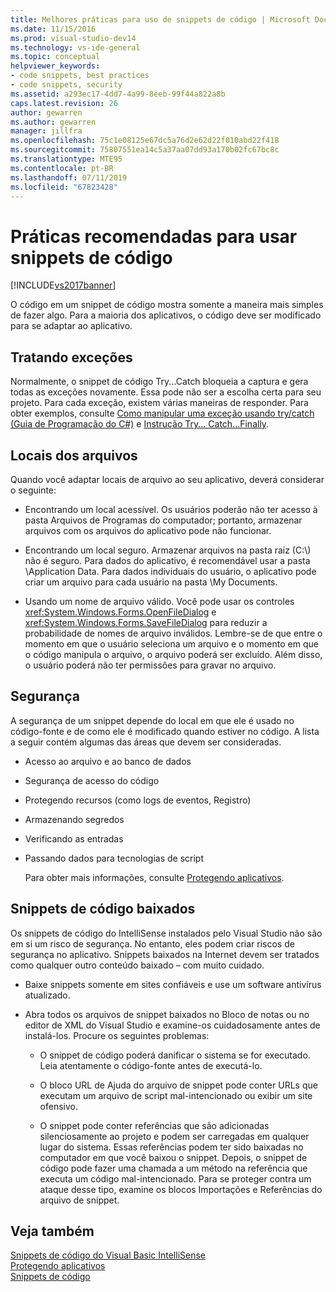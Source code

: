 ```yaml
---
title: Melhores práticas para uso de snippets de código | Microsoft Docs
ms.date: 11/15/2016
ms.prod: visual-studio-dev14
ms.technology: vs-ide-general
ms.topic: conceptual
helpviewer_keywords:
- code snippets, best practices
- code snippets, security
ms.assetid: a293ec17-4dd7-4a99-8eeb-99f44a822a8b
caps.latest.revision: 26
author: gewarren
ms.author: gewarren
manager: jillfra
ms.openlocfilehash: 75c1e08125e67dc5a76d2e62d22f010abd22f418
ms.sourcegitcommit: 75807551ea14c5a37aa07dd93a170b02fc67bc8c
ms.translationtype: MTE95
ms.contentlocale: pt-BR
ms.lasthandoff: 07/11/2019
ms.locfileid: "67823428"
---
```

# <a name="best-practices-for-using-code-snippets"></a>Práticas recomendadas para usar snippets de código
[!INCLUDE[vs2017banner](../includes/vs2017banner.md)]

O código em um snippet de código mostra somente a maneira mais simples de fazer algo. Para a maioria dos aplicativos, o código deve ser modificado para se adaptar ao aplicativo.  
  
## <a name="handling-exceptions"></a>Tratando exceções  
 Normalmente, o snippet de código Try...Catch bloqueia a captura e gera todas as exceções novamente. Essa pode não ser a escolha certa para seu projeto. Para cada exceção, existem várias maneiras de responder. Para obter exemplos, consulte [Como manipular uma exceção usando try/catch (Guia de Programação do C#)](https://msdn.microsoft.com/library/ca8e3773-980e-4767-8633-7408540e9818) e [Instrução Try... Catch...Finally](https://msdn.microsoft.com/library/d6488026-ccb3-42b8-a810-0d97b9d6472b).  
  
## <a name="file-locations"></a>Locais dos arquivos  
 Quando você adaptar locais de arquivo ao seu aplicativo, deverá considerar o seguinte:  
  
- Encontrando um local acessível. Os usuários poderão não ter acesso à pasta Arquivos de Programas do computador; portanto, armazenar arquivos com os arquivos do aplicativo pode não funcionar.  
  
- Encontrando um local seguro. Armazenar arquivos na pasta raiz (C:\\) não é seguro. Para dados do aplicativo, é recomendável usar a pasta \Application Data. Para dados individuais do usuário, o aplicativo pode criar um arquivo para cada usuário na pasta \My Documents.  
  
- Usando um nome de arquivo válido. Você pode usar os controles <xref:System.Windows.Forms.OpenFileDialog> e <xref:System.Windows.Forms.SaveFileDialog> para reduzir a probabilidade de nomes de arquivo inválidos. Lembre-se de que entre o momento em que o usuário seleciona um arquivo e o momento em que o código manipula o arquivo, o arquivo poderá ser excluído. Além disso, o usuário poderá não ter permissões para gravar no arquivo.  
  
## <a name="security"></a>Segurança  
 A segurança de um snippet depende do local em que ele é usado no código-fonte e de como ele é modificado quando estiver no código. A lista a seguir contém algumas das áreas que devem ser consideradas.  
  
- Acesso ao arquivo e ao banco de dados  
  
- Segurança de acesso do código  
  
- Protegendo recursos (como logs de eventos, Registro)  
  
- Armazenando segredos  
  
- Verificando as entradas  
  
- Passando dados para tecnologias de script  
  
  Para obter mais informações, consulte [Protegendo aplicativos](../ide/securing-applications.md).  
  
## <a name="downloaded-code-snippets"></a>Snippets de código baixados  
 Os snippets de código do IntelliSense instalados pelo Visual Studio não são em si um risco de segurança. No entanto, eles podem criar riscos de segurança no aplicativo. Snippets baixados na Internet devem ser tratados como qualquer outro conteúdo baixado – com muito cuidado.  
  
- Baixe snippets somente em sites confiáveis e use um software antivírus atualizado.  
  
- Abra todos os arquivos de snippet baixados no Bloco de notas ou no editor de XML do Visual Studio e examine-os cuidadosamente antes de instalá-los. Procure os seguintes problemas:  
  
  - O snippet de código poderá danificar o sistema se for executado. Leia atentamente o código-fonte antes de executá-lo.  

  - O bloco URL de Ajuda do arquivo de snippet pode conter URLs que executam um arquivo de script mal-intencionado ou exibir um site ofensivo.  

  - O snippet pode conter referências que são adicionadas silenciosamente ao projeto e podem ser carregadas em qualquer lugar do sistema. Essas referências podem ter sido baixadas no computador em que você baixou o snippet. Depois, o snippet de código pode fazer uma chamada a um método na referência que executa um código mal-intencionado. Para se proteger contra um ataque desse tipo, examine os blocos Importações e Referências do arquivo de snippet.  
  
## <a name="see-also"></a>Veja também  
 [Snippets de código do Visual Basic IntelliSense](https://msdn.microsoft.com/library/ffdde4c9-8141-4906-b09b-15181357a643)   
 [Protegendo aplicativos](../ide/securing-applications.md)   
 [Snippets de código](../ide/code-snippets.md)
